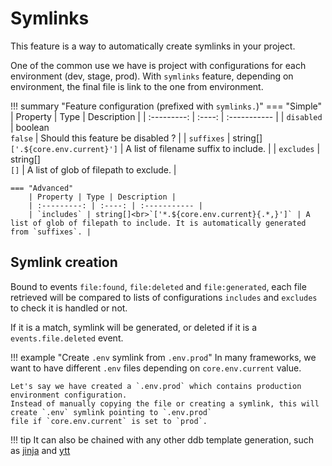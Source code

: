 Symlinks
===

This feature is a way to automatically create symlinks in your project.

One of the common use we have is project with configurations for each environment (dev, stage, prod).
With `symlinks` feature, depending on environment, the final file is link to the one from environment. 

!!! summary "Feature configuration (prefixed with `symlinks.`)"
    === "Simple"
        | Property | Type | Description |
        | :---------: | :----: | :----------- |
        | `disabled` | boolean<br>`false` | Should this feature be disabled ? |
        | `suffixes` | string[]<br>`['.${core.env.current}']` | A list of filename suffix to include. |
        | `excludes` | string[]<br>`[]` | A list of glob of filepath to exclude. |

    === "Advanced"
        | Property | Type | Description |
        | :---------: | :----: | :----------- |
        | `includes` | string[]<br>`['*.${core.env.current}{.*,}']` | A list of glob of filepath to include. It is automatically generated from `suffixes`. |
    
Symlink creation
---
Bound to events `file:found`, `file:deleted` and `file:generated`, each file retrieved will
be compared to lists of configurations `includes` and `excludes` to check it is handled or not.

If it is a match, symlink will be generated, or deleted if it is a `events.file.deleted` event.

!!! example "Create `.env` symlink from `.env.prod`"
    In many frameworks, we want to have different `.env` files depending on `core.env.current` value. 
    
    Let's say we have created a `.env.prod` which contains production environment configuration.
    Instead of manually copying the file or creating a symlink, this will create `.env` symlink pointing to `.env.prod` 
    file if `core.env.current` is set to `prod`.

!!! tip
    It can also be chained with any other ddb template generation, such as [jinja](./jinja.md) and [ytt](./ytt.md)

